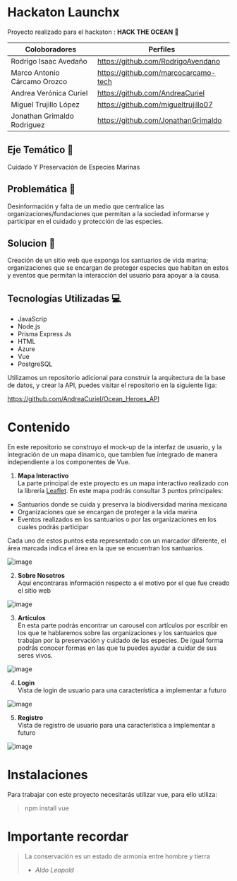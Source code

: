 # Hackaton Launchx
Proyecto realizado para el hackaton : **HACK THE OCEAN** :ocean:

| Coloboradores | Perfiles |
|---------------|----------|
|Rodrigo Isaac Avedaño|https://github.com/RodrigoAvendano|
|Marco Antonio Cárcamo Orozco|https://github.com/marcocarcamo-tech|
|Andrea Verónica Curiel|https://github.com/AndreaCuriel|
|Miguel Trujillo López|https://github.com/migueltrujillo07|
|Jonathan Grimaldo Rodriguez|https://github.com/JonathanGrimaldo|

## Eje Temático :turtle:
Cuidado Y Preservación de Especies Marinas 

## Problemática :loudspeaker:
Desinformación y falta de un medio que centralice las organizaciones/fundaciones que permitan a la sociedad informarse y participar en el cuidado y protección de las especies.

## Solucion :wrench:
Creación de un sitio web que exponga los santuarios de vida marina; organizaciones que se encargan de proteger especies que habitan en estos y eventos que permitan la interacción del usuario para apoyar a la causa.

## Tecnologías Utilizadas :computer:

- JavaScrip 
- Node.js
- Prisma Express Js
- HTML
- Azure
- Vue
- PostgreSQL


Utilizamos un repositorio adicional para construir la arquitectura de la base de datos, y crear la API, puedes visitar el repositorio en la siguiente liga:

https://github.com/AndreaCuriel/Ocean_Heroes_API

# Contenido

En este repositorio se construyo el mock-up de la interfaz de usuario, y la integración de un mapa dinamico, que tambien fue integrado de manera independiente a los componentes de Vue.

1. **Mapa Interactivo**  
La parte principal de este proyecto es un mapa interactivo realizado con la librería [Leaflet](https://leafletjs.com/). En este mapa podrás consultar 3 puntos principales:  
- Santuarios donde se cuida y preserva la biodiversidad marina mexicana
- Organizaciones que se encargan de proteger a la vida marina
- Eventos realizados en los santuarios o por las organizaciones en los cuales podrás participar

Cada uno de estos puntos esta representado con un marcador diferente, el área marcada indica el área en la que se encuentran los santuarios.

![image](https://user-images.githubusercontent.com/99101837/168512530-8790fc57-f8d5-4275-ba1e-fc17b6e89af8.png)


2. **Sobre Nosotros**  
Aquí encontraras información respecto a el motivo por el que fue creado el sitio web

![image](https://user-images.githubusercontent.com/99101837/168501598-58819148-f5be-4c14-b782-f4da0d90f274.png)

3. **Artículos**  
En esta parte podrás encontrar un carousel con artículos por escribir en los que te hablaremos sobre las organizaciones y los santuarios que trabajan por la preservación y cuidado de las especies. De igual forma podrás conocer formas en las que tu puedes ayudar a cuidar de sus seres vivos.

![image](https://user-images.githubusercontent.com/99101837/168501863-16fa9126-6aa4-4c58-8fc1-91d6a23809fd.png)

4. **Login**  
Vista de login de usuario para una característica a implementar a futuro  

![image](https://user-images.githubusercontent.com/99101837/168502986-7a865ba1-b48d-4f69-8baf-5688fcf5c764.png)

5. **Registro**  
Vista de registro de usuario para una característica a implementar a futuro  

![image](https://user-images.githubusercontent.com/99101837/168502966-417d4d61-acfc-42e7-90d9-ab90881c1781.png)

# Instalaciones

Para trabajar con este proyecto necesitarás utilizar vue, para ello utiliza: 
> npm install vue

# Importante recordar

> La conservación es un estado de armonía entre hombre y tierra
> - *Aldo Leopold*



